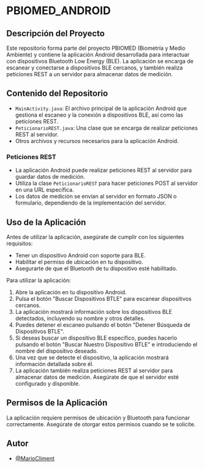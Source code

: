 # PBIOMED_ANDROID

## Descripción del Proyecto

Este repositorio forma parte del proyecto PBIOMED (Biometría y Medio Ambiente) y contiene la aplicación Android desarrollada para interactuar con dispositivos Bluetooth Low Energy (BLE). La aplicación se encarga de escanear y conectarse a dispositivos BLE cercanos, y también realiza peticiones REST a un servidor para almacenar datos de medición.

## Contenido del Repositorio

- `MainActivity.java`: El archivo principal de la aplicación Android que gestiona el escaneo y la conexión a dispositivos BLE, así como las peticiones REST.
- `PeticionarioREST.java`: Una clase que se encarga de realizar peticiones REST al servidor.
- Otros archivos y recursos necesarios para la aplicación Android.

### Peticiones REST

- La aplicación Android puede realizar peticiones REST al servidor para guardar datos de medición.
- Utiliza la clase `PeticionarioREST` para hacer peticiones POST al servidor en una URL específica.
- Los datos de medición se envían al servidor en formato JSON o formulario, dependiendo de la implementación del servidor.

## Uso de la Aplicación

Antes de utilizar la aplicación, asegúrate de cumplir con los siguientes requisitos:

- Tener un dispositivo Android con soporte para BLE.
- Habilitar el permiso de ubicación en tu dispositivo.
- Asegurarte de que el Bluetooth de tu dispositivo esté habilitado.

Para utilizar la aplicación:

1. Abre la aplicación en tu dispositivo Android.
2. Pulsa el botón "Buscar Dispositivos BTLE" para escanear dispositivos cercanos.
3. La aplicación mostrará información sobre los dispositivos BLE detectados, incluyendo su nombre y otros detalles.
4. Puedes detener el escaneo pulsando el botón "Detener Búsqueda de Dispositivos BTLE".
5. Si deseas buscar un dispositivo BLE específico, puedes hacerlo pulsando el botón "Buscar Nuestro Dispositivo BTLE" e introduciendo el nombre del dispositivo deseado.
6. Una vez que se detecte el dispositivo, la aplicación mostrará información detallada sobre él.
7. La aplicación también realiza peticiones REST al servidor para almacenar datos de medición. Asegúrate de que el servidor esté configurado y disponible.

## Permisos de la Aplicación

La aplicación requiere permisos de ubicación y Bluetooth para funcionar correctamente. Asegúrate de otorgar estos permisos cuando se te solicite.

## Autor

- [@MarioCliment](https://www.github.com/MarioCliment)
